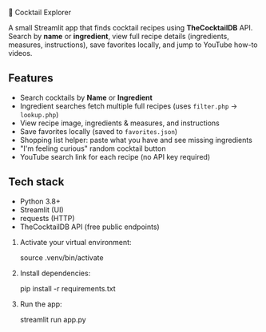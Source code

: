 🍹 Cocktail Explorer

A small Streamlit app that finds cocktail recipes using **TheCocktailDB** API.  
Search by **name** or **ingredient**, view full recipe details (ingredients, measures, instructions), save favorites locally, and jump to YouTube how-to videos.

## Features

- Search cocktails by **Name** or **Ingredient**
- Ingredient searches fetch multiple full recipes (uses `filter.php` → `lookup.php`)
- View recipe image, ingredients & measures, and instructions
- Save favorites locally (saved to `favorites.json`)
- Shopping list helper: paste what you have and see missing ingredients
- "I'm feeling curious" random cocktail button
- YouTube search link for each recipe (no API key required)


## Tech stack

- Python 3.8+
- Streamlit (UI)
- requests (HTTP)
- TheCocktailDB API (free public endpoints)

1. Activate your virtual environment:
   
    source .venv/bin/activate
   
2. Install dependencies:
   
   pip install -r requirements.txt

3. Run the app:

    streamlit run app.py